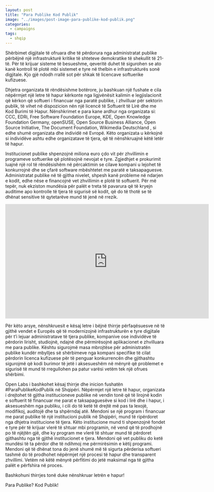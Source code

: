 ```yaml
---
layout: post
title: "Para Publike Kod Publik"
image: "../images/post-image-para-publike-kod-publik.png"
categories:
  - campaigns
tags:
  - shqip
---
```


Shërbimet digjitale të ofruara dhe të përdorura nga administratat publike përbëjnë një infrastrukturë kritike të shteteve demokratike të shekullit të 21-të. Për të krijuar sisteme të besueshme, qeveritë duhet të sigurohen se ato kanë kontroll të plotë mbi sistemet e tyre në thelbin e infrastrukturës sonë digjitale. Kjo gjë ndodh rrallë sot për shkak të licencave softuerike kufizuese.

Dhjetra organizata të rëndësishme botërore, ju bashkuan një fushate e cila nëpërmjet një letre të hapur kërkonte nga ligjvënësit kalimin e legjislacionit që kërkon që softueri i financuar nga paratë publike, i zhvilluar për sektorin publik, të vihet në dispozicion nën një licencë të Softuerit të Lirë dhe me Kod Burimi të Hapur. Nënshkrimet e para kane ardhur nga organizata si: CCC, EDRi, Free Software Foundation Europe, KDE, Open Knowledge Foundation Germany, openSUSE, Open Source Business Alliance, Open Source Initiative, The Document Foundation, Wikimedia Deutschland , si edhe shumë organizata dhe individë në Evropë. Këto organizata u kërkojnë si individëve ashtu edhe organizatave të tjera, që të nënshkruajnë këtë letër të hapur.

Institucionet publike shpenzojnë miliona euro çdo vit për zhvillimin e programeve softuerike që plotësojnë nevojat e tyre. Zgjedhjet e prokurimit luajnë një rol të rëndësishëm në përcaktimin se cilave kompani u lejohet të konkurrojnë dhe se çfarë software mbështetet me paratë e taksapaguesve. Administratat publike në të gjitha nivelet, shpesh kanë probleme në ndarjen e kodit, edhe nëse e financojnë vet zhvillimin e plotë të softuerit. Për më tepër, nuk ekziston mundësia për palët e treta të pavarura që të kryejn auditime apo kontrolle të tjera të sigurisë së kodit, që do të thotë se të dhënat sensitive të qytetarëve mund të jenë në rrezik.
<iframe width="640" height="360" src="https://www.youtube-nocookie.com/embed/iuVUzg6x2yo?controls=0&showinfo=0" frameborder="0" allowfullscreen></iframe> 

Për këto arsye, nënshkruesit e kësaj letre i bëjnë thirrje përfaqësuesve në të gjithë vendet e Europës që të modernizojnë infrastrukturën e tyre digjitale për t’i lejuar administratave të tjera publike, kompanive ose individëve të përdorin lirisht, studiojnë, ndajnë dhe përmirësojnë aplikacionet e zhvilluara me para publike. Kështu sigurojmë masa mbrojtëse për administratën publike kundër mbylljes së shërbimeve nga kompani specifike të cilat përdorin licenca kufizuese për të penguar konkurrencën dhe gjithashtu sigurojmë që kodi burimor të jetë i aksesueshëm në mënyrë që problemet e sigurisë të mund të rregullohen pa patur varësi vetëm tek një ofrues shërbimi.

Open Labs i bashkohet kësaj thirrje dhe inicion fushatën #ParaPublikeKodPublik në Shqipëri. Nëpërmjet një letre të hapur, organizata i drejtohet të gjitha institucioneve publike në vendin tonë që të lirojnë kodin e softuerit të financuar me parat e taksapaguesëve si kod i lirë dhe i hapur, i aksesueshëm nga publiku, i cili do të ketë të drejtë më pas ta lexojë, modifikoj, auditojë dhe ta shpërndaj atë. Mendoni se një program i financuar me parat publike të një institucioni publik në Shqipëri, mund të ripërdoret nga dhjetra institucione të tjera. Këto institucione mund ti shpenzojnë fondet e tyre për të krijuar vlerë të shtuar mbi programin, në vend që të prodhojnë po të njëjtën gjë, dhe ky program me vlerë të shtuar mund të përdoret gjithashtu nga të gjithë institucionet e tjera. Mendoni që vet publiku do ketë mundësi të ta përdor dhe të ndihmoj me përmirësimin e këtij programi. Mendoni që të dhënat tona do jenë shumë më të sigurta përderisa softueri tashmë do të prodhohet nëpërmjet një procesi të hapur dhe transparent zhvillimi. Vetëm në këtë mënyrë përfitimi do jetë maksimal nga të gjitha palët e përfshira në proces.

Bashkohuni thirrjes tonë duke nënshkruar letrën e hapur!

Para Publike? Kod Publik!

